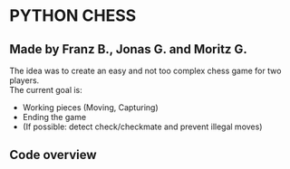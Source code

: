# PYTHON CHESS

## Made by Franz B., Jonas G. and Moritz G.

The idea was to create an easy and not too complex chess game for two players.  
The current goal is:  
  - Working pieces (Moving, Capturing)   
  - Ending the game  
  - (If possible: detect check/checkmate and prevent illegal moves) 
  

## Code overview  
